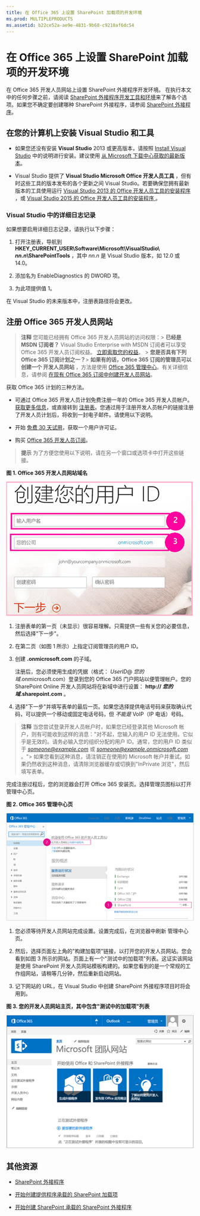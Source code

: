 ```yaml
---
title: 在 Office 365 上设置 SharePoint 加载项的开发环境
ms.prod: MULTIPLEPRODUCTS
ms.assetid: b22ce52a-ae9e-4831-9b68-c9210af6dc54
---
```



# 在 Office 365 上设置 SharePoint 加载项的开发环境
在 Office 365 开发人员网站上设置 SharePoint 外接程序开发环境。
在执行本文中的任何步骤之前，请阅读  [SharePoint 外接程序开发工具和环境](tools-and-environments-for-developing-sharepoint-add-ins.md)来了解各个选项。如果您不确定要创建哪种 SharePoint 外接程序，请参阅  [SharePoint 外接程序](sharepoint-add-ins.md)。





## 在您的计算机上安装 Visual Studio 和工具
<a name="devenv_vs"> </a>


- 如果您还没有安装 **Visual Studio** 2013 或更高版本，请按照 [Install Visual Studio](http://msdn.microsoft.com/library/da049020-cfda-40d7-8ff4-7492772b620f.aspx) 中的说明进行安装。建议使用 [从 Microsoft 下载中心获取的最新版本](https://www.visualstudio.com/downloads/download-visual-studio-vs)。


- Visual Studio 提供了 **Visual Studio Microsoft Office 开发人员工具** ，但有时这些工具的版本发布的各个更新之间 Visual Studio。若要确保您拥有最新版本的工具使用运行 [Visual Studio 2013 的 Office 开发人员工具的安装程序 ](http://aka.ms/OfficeDevToolsForVS2013)，或  [Visual Studio 2015 的 Office 开发人员工具的安装程序 ](http://aka.ms/OfficeDevToolsForVS2015)。



### Visual Studio 中的详细日志记录

如果想要启用详细日志记录，请执行以下步骤：




1. 打开注册表，导航到 **HKEY_CURRENT_USER\\Software\\Microsoft\\VisualStudio\\ _nn.n_\\SharePointTools** ，其中 _nn.n_ 是 Visual Studio 版本，如 12.0 或 14.0。


2. 添加名为 EnableDiagnostics 的 DWORD 项。


3. 为此项提供值 1。


在 Visual Studio 的未来版本中，注册表路径将会更改。




## 注册 Office 365 开发人员网站
<a name="o365_signup"> </a>


> **注释**
>  您可能已经拥有 Office 365 开发人员网站的访问权限：> **已经是 MSDN 订阅者？** Visual Studio Enterprise with MSDN 订阅者可以享受 Office 365 开发人员订阅权益。 [立即索取您的权益](https://msdn.microsoft.com/subscriptions/manage/default.aspx)。 > **您是否具有下列 Office 365 订阅计划之一？**> **如果有的话，Office 365 订阅的管理员可以创建一个 开发人员网站** ，方法是使用 [Office 365 管理中心](https://portal.microsoftonline.com/admin/default.aspx)。有关详细信息，请参阅 [在现有 Office 365 订阅中创建开发人员网站](create-a-developer-site-on-an-existing-office-365-subscription.md)。 




获取 Office 365 计划的三种方法。




- 可通过 Office 365 开发人员计划免费注册一年的 Office 365 开发人员帐户。 [获取更多信息](http://dev.office.com/devprogram)，或直接转到 [注册表](https://profile.microsoft.com/RegSysProfileCenter/wizardnp.aspx?wizid=14b845d0-938c-45af-b061-f798fbb4d170)。您通过用于注册开发人员帐户的链接注册了开发人员计划后，将收到一封电子邮件。请使用以下说明。


- 开始 [免费 30 天试用](https://portal.microsoftonline.com/Signup/MainSignUp.aspx?OfferId=6881A1CB-F4EB-4db3-9F18-388898DAF510&amp;DL=DEVELOPERPACK)，获取一个用户许可证。


- 购买  [Office 365 开发人员订阅](https://portal.microsoftonline.com/Signup/MainSignUp.aspx?OfferId=C69E7747-2566-4897-8CBA-B998ED3BAB88&amp;DL=DEVELOPERPACK)。



> **提示**
> 为了方便您使用以下说明，请在另一个窗口或选项卡中打开这些链接。 





**图 1. Office 365 开发人员网站域名**








![Office 365 帐户注册表单第 2 页](images/ff384c69-56bf-4ceb-81c3-8b874e2407f0.png)












1. 注册表单的第一页（未显示）很容易理解。只需提供一些有关您的必要信息，然后选择"下一步"。


2. 在第二页（如图 1 所示）上指定订阅管理员的用户 ID。


3. 创建 **.onmicrosoft.com** 的子域。

    注册后，您必须使用生成的凭据（格式： _UserID_@ _您的域_.onmicrosoft.com）登录到您的 Office 365 门户网站以便管理帐户。您的 SharePoint Online 开发人员网站将在新域中进行设置： **http:// _您的域_.sharepoint.com** 。


4. 选择"下一步"并填写表单的最后一页。如果您选择提供电话号码来获取确认代码，可以提供一个移动或固定电话号码，但 *不能是*  VoIP（IP 电话）号码。




> **注释**
> 当您尝试登录开发人员帐户时，如果您已经登录其他 Microsoft 帐户，则有可能收到这样的消息："对不起，您输入的用户 ID 无法使用。它似乎是无效的。请务必输入您的组织分配的用户 ID。通常，您的用户 ID 类似于  *someone@example.com*  或 *someone@example.onmicrosoft.com*  。"> 如果您看到这种消息，请注销正在使用的 Microsoft 帐户并重试。如果仍然收到这种消息，请清除浏览器缓存或切换到"InPrivate 浏览"，然后填写表单。 




完成注册过程后，您的浏览器会打开 Office 365 安装页。选择管理员图标以打开管理中心页。




**图 2. Office 365 管理中心页**








![显示 Office 365 管理中心的屏幕截图。](images/SP15_Office365AdminInset_border.png)








1. 您必须等待开发人员网站完成设置。设置完成后，在浏览器中刷新 管理中心页。


2. 然后，选择页面左上角的"构建加载项"链接，以打开您的开发人员网站。您会看到如图 3 所示的网站。页面上有一个"测试中的加载项"列表。这证实该网站是使用 SharePoint 开发人员网站模板构建的。如果您看到的是一个常规的工作组网站，请稍等几分钟，然后重新启动网站。


3. 记下网站的 URL，在 Visual Studio 中创建 SharePoint 外接程序项目时将会用到。



**图 3. 您的开发人员网站主页，其中包含"测试中的加载项"列表**








![显示开发人员网站主页的屏幕截图。](images/SP15_DeveloperSiteHome_border.png)












## 其他资源
<a name="SP15SetupSPO365_bk_addlresources"> </a>


-  [SharePoint 外接程序](sharepoint-add-ins.md)


-  [开始创建提供程序承载的 SharePoint 加载项](get-started-creating-provider-hosted-sharepoint-add-ins.md)


-  [开始创建 SharePoint 承载的 SharePoint 外接程序](get-started-creating-sharepoint-hosted-sharepoint-add-ins.md)







